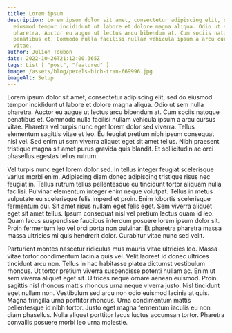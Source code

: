```yaml
---
title: Lorem ipsum
description: Lorem ipsum dolor sit amet, consectetur adipiscing elit, sed do
  eiusmod tempor incididunt ut labore et dolore magna aliqua. Odio ut sem nulla
  pharetra. Auctor eu augue ut lectus arcu bibendum at. Cum sociis natoque
  penatibus et. Commodo nulla facilisi nullam vehicula ipsum a arcu cursus
  vitae.
author: Julien Toubon
date: 2022-10-26T21:12:00.365Z
tags: List [ "post", "featured" ]
image: /assets/blog/pexels-bich-tran-669996.jpg
imageAlt: Setup
---
```

<!--StartFragment-->

Lorem ipsum dolor sit amet, consectetur adipiscing elit, sed do eiusmod tempor incididunt ut labore et dolore magna aliqua. Odio ut sem nulla pharetra. Auctor eu augue ut lectus arcu bibendum at. Cum sociis natoque penatibus et. Commodo nulla facilisi nullam vehicula ipsum a arcu cursus vitae. Pharetra vel turpis nunc eget lorem dolor sed viverra. Tellus elementum sagittis vitae et leo. Eu feugiat pretium nibh ipsum consequat nisl vel. Sed enim ut sem viverra aliquet eget sit amet tellus. Nibh praesent tristique magna sit amet purus gravida quis blandit. Et sollicitudin ac orci phasellus egestas tellus rutrum.

Vel turpis nunc eget lorem dolor sed. In tellus integer feugiat scelerisque varius morbi enim. Adipiscing diam donec adipiscing tristique risus nec feugiat in. Tellus rutrum tellus pellentesque eu tincidunt tortor aliquam nulla facilisi. Pulvinar elementum integer enim neque volutpat. Tellus in metus vulputate eu scelerisque felis imperdiet proin. Enim lobortis scelerisque fermentum dui. Sit amet risus nullam eget felis eget. Sem viverra aliquet eget sit amet tellus. Ipsum consequat nisl vel pretium lectus quam id leo. Quam lacus suspendisse faucibus interdum posuere lorem ipsum dolor sit. Proin fermentum leo vel orci porta non pulvinar. Et pharetra pharetra massa massa ultricies mi quis hendrerit dolor. Curabitur vitae nunc sed velit.

Parturient montes nascetur ridiculus mus mauris vitae ultricies leo. Massa vitae tortor condimentum lacinia quis vel. Velit laoreet id donec ultrices tincidunt arcu non. Tellus in hac habitasse platea dictumst vestibulum rhoncus. Ut tortor pretium viverra suspendisse potenti nullam ac. Enim ut sem viverra aliquet eget sit. Ultrices neque ornare aenean euismod. Proin sagittis nisl rhoncus mattis rhoncus urna neque viverra justo. Nisl tincidunt eget nullam non. Vestibulum sed arcu non odio euismod lacinia at quis. Magna fringilla urna porttitor rhoncus. Urna condimentum mattis pellentesque id nibh tortor. Justo eget magna fermentum iaculis eu non diam phasellus. Nulla aliquet porttitor lacus luctus accumsan tortor. Pharetra convallis posuere morbi leo urna molestie.

<!--EndFragment-->